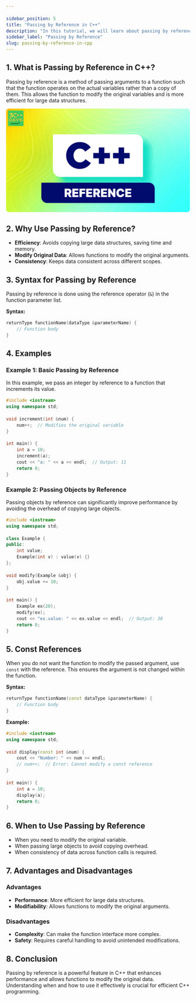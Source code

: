 ```yaml
---

sidebar_position: 5
title: "Passing by Reference in C++"
description: "In this tutorial, we will learn about passing by reference in C++ with the help of examples. Passing by reference is a crucial concept for optimizing memory usage and improving performance in C++ programming."
sidebar_label: "Passing by Reference"
slug: passing-by-reference-in-cpp
---
```


## 1. What is Passing by Reference in C++?

Passing by reference is a method of passing arguments to a function such that the function operates on the actual variables rather than a copy of them. This allows the function to modify the original variables and is more efficient for large data structures.

![Passing by Reference in C++](../../static/img/day-11/passing-by-reference.png)

## 2. Why Use Passing by Reference?

- **Efficiency**: Avoids copying large data structures, saving time and memory.
- **Modify Original Data**: Allows functions to modify the original arguments.
- **Consistency**: Keeps data consistent across different scopes.

## 3. Syntax for Passing by Reference

Passing by reference is done using the reference operator (`&`) in the function parameter list.

**Syntax:**

```cpp
returnType functionName(dataType &parameterName) {
    // Function body
}
```

## 4. Examples

### Example 1: Basic Passing by Reference

In this example, we pass an integer by reference to a function that increments its value.

```cpp
#include <iostream>
using namespace std;

void increment(int &num) {
    num++;  // Modifies the original variable
}

int main() {
    int a = 10;
    increment(a);
    cout << "a: " << a << endl;  // Output: 11
    return 0;
}
```

### Example 2: Passing Objects by Reference

Passing objects by reference can significantly improve performance by avoiding the overhead of copying large objects.

```cpp
#include <iostream>
using namespace std;

class Example {
public:
    int value;
    Example(int v) : value(v) {}
};

void modify(Example &obj) {
    obj.value += 10;
}

int main() {
    Example ex(20);
    modify(ex);
    cout << "ex.value: " << ex.value << endl;  // Output: 30
    return 0;
}
```

## 5. Const References

When you do not want the function to modify the passed argument, use `const` with the reference. This ensures the argument is not changed within the function.

**Syntax:**

```cpp
returnType functionName(const dataType &parameterName) {
    // Function body
}
```

**Example:**

```cpp
#include <iostream>
using namespace std;

void display(const int &num) {
    cout << "Number: " << num << endl;
    // num++;  // Error: Cannot modify a const reference
}

int main() {
    int a = 10;
    display(a);
    return 0;
}
```

## 6. When to Use Passing by Reference

- When you need to modify the original variable.
- When passing large objects to avoid copying overhead.
- When consistency of data across function calls is required.

## 7. Advantages and Disadvantages

### Advantages
- **Performance**: More efficient for large data structures.
- **Modifiability**: Allows functions to modify the original arguments.

### Disadvantages
- **Complexity**: Can make the function interface more complex.
- **Safety**: Requires careful handling to avoid unintended modifications.

## 8. Conclusion

Passing by reference is a powerful feature in C++ that enhances performance and allows functions to modify the original data. Understanding when and how to use it effectively is crucial for efficient C++ programming.